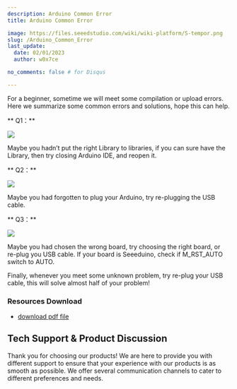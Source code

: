 ```yaml
---
description: Arduino Common Error
title: Arduino Common Error

image: https://files.seeedstudio.com/wiki/wiki-platform/S-tempor.png
slug: /Arduino_Common_Error
last_update:
  date: 02/01/2023
  author: w0x7ce

no_comments: false # for Disqus

---
```


For a beginner, sometime we will meet some compilation or upload errors. Here we summarize some common errors and solutions, hope this can help.

** Q1：**

![](https://files.seeedstudio.com/wiki/Arduino_Common_Error/img/常见错误11.png)

Maybe you hadn’t put the right Library to libraries, if you can sure have the Library, then try closing Arduino IDE, and reopen it.

** Q2：**

![](https://files.seeedstudio.com/wiki/Arduino_Common_Error/img/常见错误12.png)

Maybe you had forgotten to plug your Arduino, try re-plugging the USB cable.

** Q3：**

![](https://files.seeedstudio.com/wiki/Arduino_Common_Error/img/常见错误13.png)

Maybe you had chosen the wrong board, try choosing the right board, or re-plug you USB cable. If your board is Seeeduino, check if M_RST_AUTO switch to AUTO.

Finally, whenever you meet some unknown problem, try re-plug your USB cable, this will solve almost half of your problem!

###   Resources Download

- [download pdf file](https://files.seeedstudio.com/wiki/Arduino_Common_Error/res/Arduino_common_error.pdf)

## Tech Support & Product Discussion
Thank you for choosing our products! We are here to provide you with different support to ensure that your experience with our products is as smooth as possible. We offer several communication channels to cater to different preferences and needs.

<div class="button_tech_support_container">
<a href="https://forum.seeedstudio.com/" class="button_forum"></a> 
<a href="https://www.seeedstudio.com/contacts" class="button_email"></a>
</div>

<div class="button_tech_support_container">
<a href="https://discord.gg/eWkprNDMU7" class="button_discord"></a> 
<a href="https://github.com/Seeed-Studio/wiki-documents/discussions/69" class="button_discussion"></a>
</div>
